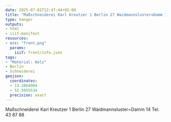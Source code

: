 ```yaml
---
date: 2025-07-01T12:47:44+02:00
title: "Maßschneiderei Karl Kreutzer 1 Berlin 27 Waidmannsluster=Damm 14 Tel. 43 87 88"
type: hanger
outputs:
- html
- iiif-manifest
resources:
- src: "front.png"
  params:
    iiif: front/info.json
tags:
- "Material: Holz"
- Berlin
- Schneiderei
geojson:
  coordinates:
  - 13.2864904
  - 52.5955534
  precision: exact
---
```

Maßschneiderei Karl Kreutzer 1 Berlin 27 Waidmannsluster=Damm 14 Tel. 43 87 88
